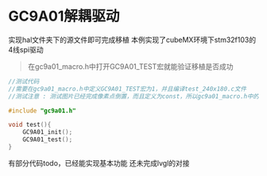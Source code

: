 # GC9A01解耦驱动

实现hal文件夹下的源文件即可完成移植
本例实现了cubeMX环境下stm32f103的4线spi驱动

> 在gc9a01_macro.h中打开GC9A01_TEST宏就能验证移植是否成功

```c
//测试代码
//需要在gc9a01_macro.h中定义GC9A01_TEST宏为1，并且编译test_240x180.c文件
//测试注意 : 测试图片已经完成像素点倒置，而且定义为const，所以gc9a01_macro.h中的INTERNAL_COLOR_SWAP宏必须为0

#include "gc9a01.h"

void test(){
    GC9A01_init();
    GC9A01_test(); 
}
```

有部分代码todo，已经能实现基本功能
还未完成lvgl的对接